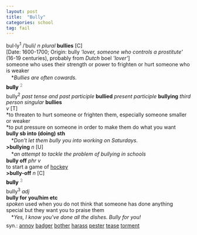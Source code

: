 ```yaml
---
layout: post
title:  "Bully"
categories: school
tag: fail
---
```

<DIV style="MARGIN: 0px 0px 5px">bul<B>·</B>ly<SUP>1</SUP> /ˈbuli/ <I>n</I> <I>plural</I> <B>bullies</B> [C] <BR>[Date: 1600-1700; Origin: bully <I>'lover, someone who controls a prostitute'</I> (16-19 centuries), probably from <I>Dutch</I> boel <I>'lover'</I>]<BR>someone who uses their strength or power to frighten or hurt someone who is weaker<BR>　*<I>Bullies are often cowards.</I></DIV>
<DIV style="COLOR: #808080; MARGIN: 0px 0px 5px; LINE-HEIGHT: normal"><SPAN style="FONT-SIZE: 10.5pt; COLOR: #000000; LINE-HEIGHT: normal"><B>bully</B></SPAN> <SUP style="FONT-SIZE: 83%; LINE-HEIGHT: normal">2</SUP> </DIV>
<DIV style="MARGIN: 0px 0px 5px">bully<SUP>2</SUP> <I>past tense and past participle</I> <B>bullied</B> <I>present participle</I> <B>bullying</B> <I>third person singular</I> <B>bullies</B> <BR><I>v</I> [T] <BR>*to threaten to hurt someone or frighten them, especially someone smaller or weaker<BR>*to put pressure on someone in order to make them do what you want<BR><B>bully sb into (doing) sth</B><BR>　*<I>Don't let them bully you into working on Saturdays.</I><BR><B>&gt;bullying</B> <I>n</I> [U] <BR>　*<I>an attempt to tackle the problem of bullying in schools</I><BR><B>bully off</B> <I>phr v</I><BR>to start a game of <A href="{{ site.baseurl }}/hockey"><U>hockey</U></A><BR><B>&gt;bully-off</B> <I>n</I> [C]</DIV>
<DIV style="COLOR: #808080; MARGIN: 0px 0px 5px; LINE-HEIGHT: normal"><SPAN style="FONT-SIZE: 10.5pt; COLOR: #000000; LINE-HEIGHT: normal"><B>bully</B></SPAN> <SUP style="FONT-SIZE: 83%; LINE-HEIGHT: normal">3</SUP> </DIV>
<DIV style="MARGIN: 0px 0px 5px">bully<SUP>3</SUP> <I>adj</I> <BR><B>bully for you/him etc</B><BR><I>spoken</I> used when you do not think that someone has done anything special but they want you to praise them<BR>　*<I>Yes, I know you've done all the dishes. Bully for you!</I></DIV>
<DIV style="MARGIN: 0px 0px 5px">
<DIV style="MARGIN: 4px 0px">syn.: <A href="{{ site.baseurl }}/annoy"><U>annoy</U></A> <A href="{{ site.baseurl }}/badger"><U>badger</U></A> <A href="{{ site.baseurl }}/bother"><U>bother</U></A> <A href="{{ site.baseurl }}/harass"><U>harass</U></A> <A href="{{ site.baseurl }}/pester"><U>pester</U></A> <A href="{{ site.baseurl }}/tease"><U>tease</U></A> <A href="{{ site.baseurl }}/torment"><U>torment</U></A></DIV></DIV>
